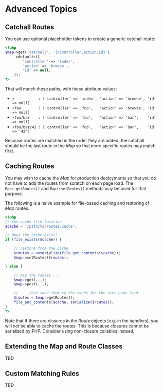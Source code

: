 # Advanced Topics

## Catchall Routes

You can use optional placeholder tokens to create a generic catchall route:

```php
<?php
$map->get('catchall', '{/controller,action,id}')
    ->defaults([
        'controller' => 'index',
        'action' => 'browse',
        'id' => null,
    ]);
?>
```

That will match these paths, with these attribute values:

- `/           : ['controller' => 'index', 'action' => 'browse', 'id' => null]`
- `/foo        : ['controller' => 'foo',   'action' => 'browse', 'id' => null]`
- `/foo/bar    : ['controller' => 'foo',   'action' => 'bar',    'id' => null]`
- `/foo/bar/42 : ['controller' => 'foo',   'action' => 'bar',    'id' => '42']`

Because routes are matched in the order they are added, the catchall should be the last route in the _Map_ so that more specific routes may match first.

## Caching Routes

You may wish to cache the _Map_ for production deployments so that you do not have to add the routes from scratch on each page load. The `Map::getRoutes()` and `Map::setRoutes()` methods may be used for that purpose.

The following is a naive example for file-based caching and restoring of _Map_ routes:

```php
<?php
// the cache file location
$cache = '/path/to/routes.cache';

// does the cache exist?
if (file_exists($cache)) {

    // restore from the cache
    $routes = unserialize(file_get_contents($cache));
    $map->setRoutes($routes);

} else {

    // map the routes ...
    $map->get(...);
    $map->post(...);

    // ... then save them to the cache for the next page load
    $routes = $map->getRoutes();
    file_put_contents($cache, serialize($routes));
}
?>
```

Note that if there are closures in the _Route_ objects (e.g. in the handlers), you will not be able to cache the routes. This is because closures cannot be serialized by PHP. Consider using non-closure callables instead.

## Extending the Map and Route Classes

TBD

## Custom Matching Rules

TBD
